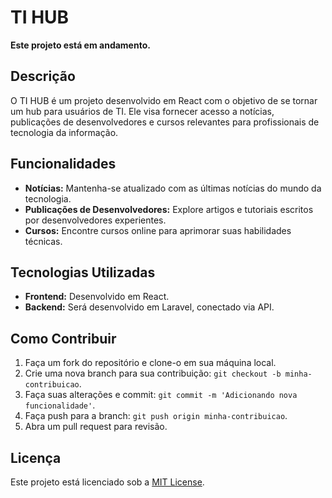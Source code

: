 # TI HUB

**Este projeto está em andamento.**

## Descrição

O TI HUB é um projeto desenvolvido em React com o objetivo de se tornar um hub para usuários de TI. Ele visa fornecer acesso a notícias, publicações de desenvolvedores e cursos relevantes para profissionais de tecnologia da informação.

## Funcionalidades

- **Notícias:** Mantenha-se atualizado com as últimas notícias do mundo da tecnologia.
- **Publicações de Desenvolvedores:** Explore artigos e tutoriais escritos por desenvolvedores experientes.
- **Cursos:** Encontre cursos online para aprimorar suas habilidades técnicas.

## Tecnologias Utilizadas

- **Frontend:** Desenvolvido em React.
- **Backend:** Será desenvolvido em Laravel, conectado via API.

## Como Contribuir

1. Faça um fork do repositório e clone-o em sua máquina local.
2. Crie uma nova branch para sua contribuição: `git checkout -b minha-contribuicao`.
3. Faça suas alterações e commit: `git commit -m 'Adicionando nova funcionalidade'`.
4. Faça push para a branch: `git push origin minha-contribuicao`.
5. Abra um pull request para revisão.

## Licença

Este projeto está licenciado sob a [MIT License](LICENSE).
